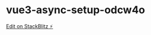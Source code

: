 # vue3-async-setup-odcw4o

[Edit on StackBlitz ⚡️](https://stackblitz.com/edit/vue3-async-setup-odcw4o)